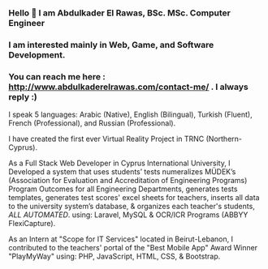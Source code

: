 ### Hello 👋 I am Abdulkader El Rawas, BSc. MSc. Computer Engineer 
### I am interested mainly in Web, Game, and Software Development.
### You can reach me here : http://www.abdulkaderelrawas.com/contact-me/ . I always reply :)
I speak 5 languages: Arabic (Native), English (Bilingual), Turkish (Fluent), French (Professional), and Russian (Professional).

I have created the first ever Virtual Reality Project in TRNC (Northern-Cyprus).

As a Full Stack Web Developer in Cyprus International University, I Developed a system that uses students’ tests numeralizes MÜDEK’s (Association for Evaluation and Accreditation of Engineering Programs) Program Outcomes for all Engineering Departments, generates tests templates, generates test scores' excel sheets for teachers, inserts all data to the university system’s database, & organizes each teacher's students, *ALL AUTOMATED*. using: Laravel, MySQL & OCR/ICR Programs (ABBYY FlexiCapture).

As an Intern at "Scope for IT Services" located in Beirut-Lebanon, I contributed to the teachers' portal of the "Best Mobile App" Award Winner "PlayMyWay" using: PHP, JavaScript, HTML, CSS, & Bootstrap.
